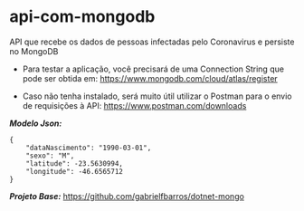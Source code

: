# api-com-mongodb
API que recebe os dados de pessoas infectadas pelo Coronavirus e persiste no MongoDB


* Para testar a aplicação, você precisará de uma Connection String que pode ser obtida em: https://www.mongodb.com/cloud/atlas/register

* Caso não tenha instalado, será muito útil utilizar o Postman para o envio de requisições à API: https://www.postman.com/downloads

__*Modelo Json:*__
~~~
{
	"dataNascimento": "1990-03-01",
	"sexo": "M",
	"latitude": -23.5630994,
	"longitude": -46.6565712
}
~~~

__*Projeto Base:*__ https://github.com/gabrielfbarros/dotnet-mongo

